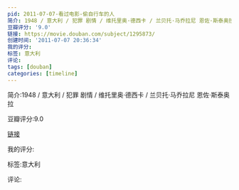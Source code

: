```yaml
---
pid: 2011-07-07-看过电影-偷自行车的人
简介: 1948 / 意大利 / 犯罪 剧情 / 维托里奥·德西卡 / 兰贝托·马乔拉尼 恩佐·斯泰奥拉
豆瓣评分: '9.0'
链接: https://movie.douban.com/subject/1295873/
创建时间: '2011-07-07 20:36:34'
我的评分:
标签: 意大利
评论:
tags: [douban]
categories: [timeline]
---
```

简介:1948 / 意大利 / 犯罪 剧情 / 维托里奥·德西卡 / 兰贝托·马乔拉尼 恩佐·斯泰奥拉

豆瓣评分:9.0

[链接](https://movie.douban.com/subject/1295873/)

我的评分:

标签:意大利

评论:

